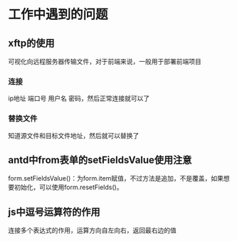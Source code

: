 # 工作中遇到的问题

## xftp的使用

可视化向远程服务器传输文件，对于前端来说，一般用于部署前端项目

### 连接

ip地址 端口号 用户名 密码，然后正常连接就可以了

### 替换文件

知道源文件和目标文件地址，然后就可以替换了

## antd中from表单的setFieldsValue使用注意

form.setFieldsValue()：为form.item赋值，不过方法是追加，不是覆盖，如果想要初始化，可以使用form.resetFields()。

## js中逗号运算符的作用

连接多个表达式的作用，运算方向自左向右，返回最右边的值